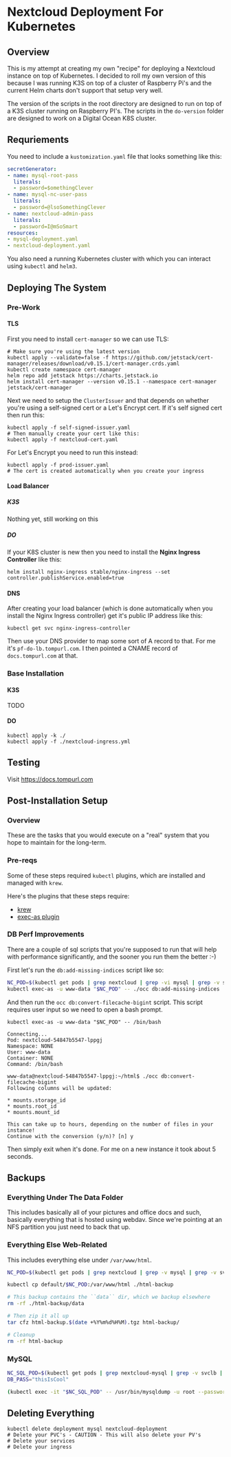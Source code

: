 # Nextcloud Deployment For Kubernetes

## Overview

This is my attempt at creating my own "recipe" for deploying a Nextcloud instance
on top of Kubernetes. I decided to roll my own version of this because I was
running K3S on top of a cluster of Raspberry Pi's and the current Helm
charts don't support that setup very well.

The version of the scripts in the root directory are designed to run on top of a K3S
cluster running on Raspberry PI's. The scripts in the `do-version` folder are
designed to work on a Digital Ocean K8S cluster.

## Requriements

You need to include a ``kustomization.yaml`` file that looks something like
this:

``` yaml
secretGenerator:
- name: mysql-root-pass
  literals:
  - password=$omethingClever
- name: mysql-nc-user-pass
  literals:
  - password=@lsoSomethingClever
- name: nextcloud-admin-pass
  literals:
  - password=I@mSoSmart
resources:
- mysql-deployment.yaml
- nextcloud-deployment.yaml
```

You also need a running Kubernetes cluster with which you can interact using
`kubectl` and `helm3`.

## Deploying The System
### Pre-Work
#### TLS
First you need to install `cert-manager` so we can use TLS:

``` console
# Make sure you're using the latest version
kubectl apply --validate=false -f https://github.com/jetstack/cert-manager/releases/download/v0.15.1/cert-manager.crds.yaml
kubectl create namespace cert-manager
helm repo add jetstack https://charts.jetstack.io
helm install cert-manager --version v0.15.1 --namespace cert-manager jetstack/cert-manager
```

Next we need to setup the `ClusterIssuer` and that depends on whether you're using a
self-signed cert or a Let's Encrypt cert. If it's self signed cert then run this:

``` console
kubectl apply -f self-signed-issuer.yaml
# Then manually create your cert like this:
kubectl apply -f nextcloud-cert.yaml
```

For Let's Encrypt you need to run this instead:

``` console
kubectl apply -f prod-issuer.yaml
# The cert is created automatically when you create your ingress
```

#### Load Balancer
##### K3S
Nothing yet, still working on this
##### DO
If your K8S cluster is new then you need to install the **Nginx Ingress Controller** like this:

``` console
helm install nginx-ingress stable/nginx-ingress --set controller.publishService.enabled=true
```
#### DNS
After creating your load balancer (which is done automatically when you install the
Nginx Ingress controller) get it's public IP address like this:

``` console
kubectl get svc nginx-ingress-controller
```

Then use your DNS provider to map some sort of A record to that. For me it's
`pf-do-lb.tompurl.com`. I then pointed a CNAME record of `docs.tompurl.com` at that.

### Base Installation
#### K3S
TODO

#### DO

``` console
kubectl apply -k ./
kubectl apply -f ./nextcloud-ingress.yml
```

## Testing

Visit https://docs.tompurl.com

## Post-Installation Setup
### Overview
These are the tasks that you would execute on a "real" system that you hope to maintain for the long-term.
### Pre-reqs
Some of these steps required `kubectl` plugins, which are installed and managed with `krew`. 

Here's the plugins that these steps require:

- [krew](https://krew.sigs.k8s.io/docs/user-guide/setup/install/ "Installation steps for krew")
- [exec-as plugin](https://github.com/jordanwilson230/kubectl-plugins/tree/krew#kubectl-exec-as "Github page for the exec-as plugin")

### DB Perf Improvements
There are a couple of sql scripts that you're supposed to run that will help with performance significantly, and the sooner you run them the better :-) 

First let's run the `db:add-missing-indices` script like so:

``` bash
NC_POD=$(kubectl get pods | grep nextcloud | grep -vi mysql | grep -v svclb | awk '{print $1}')
kubectl exec-as -u www-data "$NC_POD" -- ./occ db:add-missing-indices
```

And then run the `occ db:convert-filecache-bigint` script. This script requires user
input so we need to open a bash prompt.

```
kubectl exec-as -u www-data "$NC_POD" -- /bin/bash

Connecting...
Pod: nextcloud-54847b5547-lppgj
Namespace: NONE
User: www-data
Container: NONE
Command: /bin/bash

www-data@nextcloud-54847b5547-lppgj:~/html$ ./occ db:convert-filecache-bigint
Following columns will be updated:

* mounts.storage_id
* mounts.root_id
* mounts.mount_id

This can take up to hours, depending on the number of files in your instance!
Continue with the conversion (y/n)? [n] y
```
Then simply exit when it's done. For me on a new instance it took about 5 seconds.

## Backups
### Everything Under The Data Folder

This includes basically all of your pictures and office docs and such, basically
everything that is hosted using webdav. Since we're pointing at an NFS partition you
just need to back that up.

### Everything Else Web-Related

This includes everything else under ``/var/www/html``. 

``` bash
NC_POD=$(kubectl get pods | grep nextcloud | grep -v mysql | grep -v svclb | awk '{print $1}')

kubectl cp default/$NC_POD:/var/www/html ./html-backup

# This backup contains the ``data`` dir, which we backup elsewhere
rm -rf ./html-backup/data

# Then zip it all up
tar cfz html-backup.$(date +%Y%m%d%H%M).tgz html-backup/

# Cleanup
rm -rf html-backup
```

### MySQL

``` bash
NC_SQL_POD=$(kubectl get pods | grep nextcloud-mysql | grep -v svclb | awk '{print $1}')
DB_PASS="thisIsCool"

(kubectl exec -it "$NC_SQL_POD" -- /usr/bin/mysqldump -u root --password=$DB_PASS nextcloud_db) > nextcloud_db.bkup.$(date +%Y%m%d%H%M).sql
```

## Deleting Everything

``` console
kubectl delete deployment mysql nextcloud-deployment
# Delete your PVC's - CAUTION - This will also delete your PV's
# Delete your services
# Delete your ingress
```

